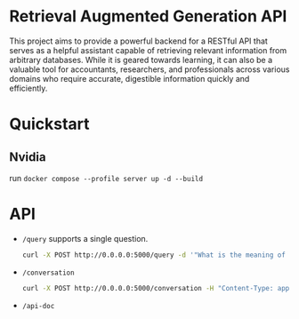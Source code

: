 # Retrieval Augmented Generation API

This project aims to provide a powerful backend for a RESTful API that serves as a helpful assistant capable of retrieving relevant information from arbitrary databases. While it is geared towards learning, it can also be a valuable tool for accountants, researchers, and professionals across various domains who require accurate, digestible information quickly and efficiently.

# Quickstart

## Nvidia
run ```docker compose --profile server up -d --build```

# API
- `/query` supports a single question.

    ```bash
    curl -X POST http://0.0.0.0:5000/query -d '"What is the meaning of life?"' -H "Content-Type: application/json"
    ```
- `/conversation`
    ```bash
    curl -X POST http://0.0.0.0:5000/conversation -H "Content-Type: application/json" -d '[{"User":"Why is it so difficult to put humans on Mars?"}]'
    ```
- `/api-doc`
